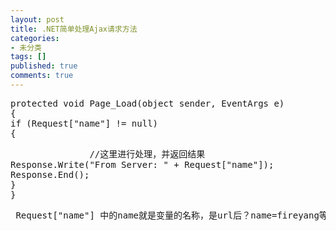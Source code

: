 ```yaml
---
layout: post
title: .NET简单处理Ajax请求方法
categories:
- 未分类
tags: []
published: true
comments: true
---
```

<p><pre>
protected void Page_Load(object sender, EventArgs e)
{
if (Request[&quot;name&quot;] != null)
{
</pre>
<pre>
               //这里进行处理，并返回结果
Response.Write(&quot;From Server: &quot; + Request[&quot;name&quot;]);
Response.End();
}
}
</pre>
<pre>
&nbsp;Request[&quot;name&quot;] 中的name就是变量的名称，是url后？name=fireyang等这样的形式。
</pre>
</p>
